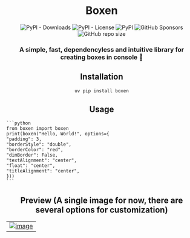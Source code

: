 <div align="center">
    <h1>Boxen</h1>
    <div>
        <img alt="PyPI - Downloads" src="https://img.shields.io/pypi/dd/boxen">
        <img alt="PyPI - License" src="https://img.shields.io/pypi/l/boxen">
        <img alt="PyPI" src="https://img.shields.io/pypi/v/boxen">
        <img alt="GitHub Sponsors" src="https://img.shields.io/github/sponsors/itsmeadarsh2008">
        <img alt="GitHub repo size" src="https://img.shields.io/github/repo-size/itsmeadarsh2008/boxen">
    </div>
</div>

<h3 align="center">
    A simple, fast, dependencyless and intuitive library for creating boxes in console 🎁
</h3>
<h2 align="center">Installation</h2>
<p align="center">
    <code>uv pip install boxen</code>
</p>

<h2 align="center">Usage</h2>
<p align="center">

    ```python
    from boxen import boxen
    print(boxen("Hello, World!", options={
    "padding": 3,
    "borderStyle": "double",
    "borderColor": "red",
    "dimBorder": False,
    "textAlignment": "center",
    "float": "center",
    "titleAlignment": "center",
    }))
    ```

<h2 align="center">Preview (A single image for now, there are several options for customization)</h2>
<table align="center">
    <tr>
        <td>
            <a href="https://ibb.co/GVTHY4F"><img src="https://i.ibb.co/LC5NjXv/image.png" alt="image" border="0"></a>
        </td>
    </tr>
</table>